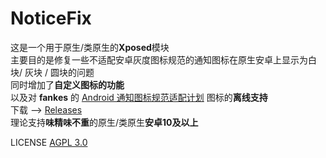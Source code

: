 # NoticeFix
这是一个用于原生/类原生的**Xposed**模块  
主要目的是修复一些不适配安卓灰度图标规范的通知图标在原生安卓上显示为白块/ 灰块 / 圆块的问题  
同时增加了**自定义图标的功能**   
以及对 **fankes** 的 [Android 通知图标规范适配计划](https://github.com/fankes/AndroidNotifyIconAdapt) 图标的**离线支持**  
下载 --> [Releases](https://github.com/xudazhu1/NoticeFix/releases)  
理论支持**味精味不重**的原生/类原生**安卓10及以上**

LICENSE [AGPL 3.0](https://www.gnu.org/licenses/agpl-3.0.html)
